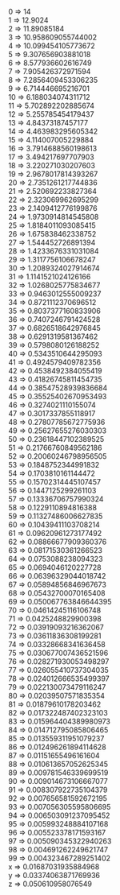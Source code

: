0  =>  14  
1  =>  12.9024  
2  =>  11.89085184         
3  =>  10.958609055744002  
4  =>  10.099454105773672  
5  =>  9.307656903881018   
6  =>  8.577936602616749  
7  =>  7.905426372971594  
8  =>  7.2856409453306235  
9  =>  6.714446695216701  
10  =>  6.188034074311712  
11  =>  5.702892202885674  
12  =>  5.255785454179437  
13  =>  4.84373187457177  
14  =>  4.463983295605342  
15  =>  4.114007005229884  
16  =>  3.7914688560198613  
17  =>  3.494217697707903  
18  =>  3.220271030207603  
19  =>  2.9678017814393267  
20  =>  2.7351261217744836  
21  =>  2.520692233827364  
22  =>  2.323069962695299  
23  =>  2.1409412776199876  
24  =>  1.9730914814545808  
25  =>  1.8184011093085415  
26  =>  1.675838462338752  
27  =>  1.544452726891394  
28  =>  1.4233676331031084  
29  =>  1.3117756106678247  
30  =>  1.2089324027914674  
31  =>  1.1141521024126166  
32  =>  1.0268025775834677  
33  =>  0.9463012555009237  
34  =>  0.8721112370696512  
35  =>  0.8037377160833906  
36  =>  0.7407246791424528  
37  =>  0.6826518642976845  
38  =>  0.6291319581367462  
39  =>  0.5798080126188252  
40  =>  0.5343510644295093  
41  =>  0.4924579409782356  
42  =>  0.4538492384055419  
43  =>  0.41826745811454735  
44  =>  0.38547528939836684  
45  =>  0.35525402670953493  
46  =>  0.3274021110155074  
47  =>  0.3017337855118917  
48  =>  0.27807785672775936  
49  =>  0.25627655276030303  
50  =>  0.23618447102389525  
51  =>  0.21766760849562186  
52  =>  0.20060246798956505  
53  =>  0.1848752344991832  
54  =>  0.1703810161144472  
55  =>  0.15702314445107457  
56  =>  0.1447125299261103  
57  =>  0.13336706757990324  
58  =>  0.1229110894816388  
59  =>  0.11327486006627835  
60  =>  0.10439411103708214  
61  =>  0.09620961273177492  
62  =>  0.08866677909360376  
63  =>  0.08171530361266523  
64  =>  0.0753088238094323  
65  =>  0.0694046120227728  
66  =>  0.06396329044018742  
67  =>  0.05894856846967673  
68  =>  0.05432700070165408  
69  =>  0.050067763846644395  
70  =>  0.04614245116106748  
71  =>  0.0425248829900398  
72  =>  0.03919093216362067  
73  =>  0.03611836308199281  
74  =>  0.03328668341636458  
75  =>  0.030677007436521596  
76  =>  0.028271930053498297  
77  =>  0.026055410737304035  
78  =>  0.024012666535499397  
79  =>  0.022130073479116247  
80  =>  0.02039507571835354  
81  =>  0.01879610178203462  
82  =>  0.017322487402323103  
83  =>  0.015964404389980973  
84  =>  0.014712795085806465  
85  =>  0.013559311951079237  
86  =>  0.012496261894114628  
87  =>  0.01151655496161604  
88  =>  0.010613657052625345  
89  =>  0.009781546339699519  
90  =>  0.009014673106667077  
91  =>  0.008307922735104379  
92  =>  0.007656581592672195  
93  =>  0.007056305595806695  
94  =>  0.006503091237095452  
95  =>  0.005993248884107168  
96  =>  0.005523378171593167  
97  =>  0.005090345322940263  
98  =>  0.004691262249621747  
99  =>  0.004323467289251402  
x => 0.01687031935884968  
y => 0.03374063871769936     
z => 0.050610958076549